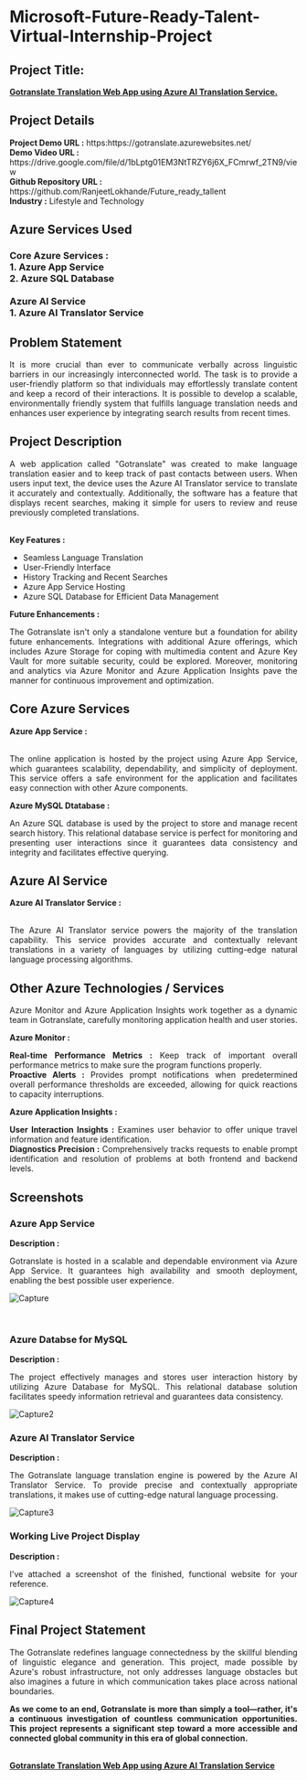 <h1>Microsoft-Future-Ready-Talent-Virtual-Internship-Project</h1>
<h2>Project Title:</h2><b><a href="https://gotranslate.azurewebsites.net/">Gotranslate Translation Web App using Azure AI Translation Service.</b></a>
<br>
<h2>Project Details</h2>
<b>Project Demo URL :</b> https:https://gotranslate.azurewebsites.net/ <br>
<b>Demo Video URL :</b> https://drive.google.com/file/d/1bLptg01EM3NtTRZY6j6X_FCmrwf_2TN9/view <br>
<b>Github Repository URL :</b> https://github.com/RanjeetLokhande/Future_ready_tallent <br>
<b>Industry :</b> Lifestyle and Technology<br>
<h2>Azure Services Used</h2>
<h3>
Core Azure Services : <br>
1. Azure App Service <br>
2. Azure SQL Database <br> <br>
Azure AI Service <br>
1. Azure AI Translator Service
</h3>
<h2>Problem Statement</h2>
<p align="justify">It is more crucial than ever to communicate verbally across linguistic barriers in our increasingly interconnected world. The task is to provide a user-friendly platform so that individuals may effortlessly translate content and keep a record of their interactions. It is possible to develop a scalable, environmentally friendly system that fulfills language translation needs and enhances user experience by integrating search results from recent times.</p>
<h2>Project Description</h2>
<p align="justify">A web application called "Gotranslate" was created to make language translation easier and to keep track of past contacts between users. When users input text, the device uses the Azure AI Translator service to translate it accurately and contextually. Additionally, the software has a feature that displays recent searches, making it simple for users to review and reuse previously completed translations.</p><br>
<b>Key Features :</b>
<ul>
    <li>Seamless Language Translation</li>
    <li>User-Friendly Interface</li>
    <li>History Tracking and Recent Searches</li>
    <li>Azure App Service Hosting</li>
    <li>Azure SQL Database for Efficient Data Management</li>
</ul>
<b>Future Enhancements :</b><br>
<p align="justify">The Gotranslate isn't only a standalone venture but a foundation for ability future enhancements. Integrations with additional Azure offerings, which includes Azure Storage for coping with multimedia content and Azure Key Vault for more suitable security, could be explored. Moreover, monitoring and analytics via Azure Monitor and Azure Application Insights pave the manner for continuous improvement and optimization.</p>
<h2>Core Azure Services</h2>
<b>Azure App Service :</b><br><p align="justify"><br>The online application is hosted by the project using Azure App Service, which guarantees scalability, dependability, and simplicity of deployment. This service offers a safe environment for the application and facilitates easy connection with other Azure components.</p>

<b>Azure MySQL Dtatabase :</b><br><p align="justify">An Azure SQL database is used by the project to store and manage recent search history. This relational database service is perfect for monitoring and presenting user interactions since it guarantees data consistency and integrity and facilitates effective querying.</p>
<h2>Azure AI Service</h2>
<b>Azure AI Translator Service :</b><br><br><p align="justify">The Azure AI Translator service powers the majority of the translation capability. This service provides accurate and contextually relevant translations in a variety of languages by utilizing cutting-edge natural language processing algorithms.</p>
<h2>Other Azure Technologies / Services</h2>
<p align="justify">Azure Monitor and Azure Application Insights work together as a dynamic team in Gotranslate, carefully monitoring application health and user stories.</p>

<b>Azure Monitor :</b><p align="justify"><b>Real-time Performance Metrics :</b> Keep track of important overall performance metrics to make sure the program functions properly.<br>
<b>Proactive Alerts :</b> Provides prompt notifications when predetermined overall performance thresholds are exceeded, allowing for quick reactions to capacity interruptions.</p>
<b>Azure Application Insights :</b><p align="justify">
<b>User Interaction Insights :</b> Examines user behavior to offer unique travel information and feature identification.<br>
<b>Diagnostics Precision :</b> Comprehensively tracks requests to enable prompt identification and resolution of problems at both frontend and backend levels.

<h2>Screenshots</h2>
<h3>Azure App Service</h3>
<b>Description :</b><p align="justify">Gotranslate is hosted in a scalable and dependable environment via Azure App Service. It guarantees high availability and smooth deployment, enabling the best possible user experience.</p>

![Capture](https://github.com/RanjeetLokhande/Future_ready_tallent/assets/104196701/be114273-eacc-4a6c-9dc4-d4abfdd344d6)

<br>
<h3>Azure Databse for MySQL</h3>
<b>Description :</b><p align="justify"> The project effectively manages and stores user interaction history by utilizing Azure Database for MySQL. This relational database solution facilitates speedy information retrieval and guarantees data consistency.</p>

![Capture2](https://github.com/RanjeetLokhande/Future_ready_tallent/assets/104196701/c74a2aff-55a7-44c3-82a5-2dc8808c67c6)

<h3>Azure AI Translator Service</h3>
<b>Description :</b><p align="justify">The Gotranslate language translation engine is powered by the Azure AI Translator Service. To provide precise and contextually appropriate translations, it makes use of cutting-edge natural language processing.</p>

![Capture3](https://github.com/RanjeetLokhande/Future_ready_tallent/assets/104196701/bfbc5dd8-6475-43bd-a828-e3ed533654a4)

<h3>Working Live Project Display</h3>
<b>Description :</b><p align="justify">I've attached a screenshot of the finished, functional website for your reference.</p>

![Capture4](https://github.com/RanjeetLokhande/Future_ready_tallent/assets/104196701/c821f9d1-b2c8-41b3-8668-95df44150d0f)



<h2>Final Project Statement</h2>
<p align="justify">
The Gotranslate redefines language connectedness by the skillful blending of linguistic elegance and generation. This project, made possible by Azure's robust infrastructure, not only addresses language obstacles but also imagines a future in which communication takes place across national boundaries.</p>
<p align="justify">
<b>As we come to an end, Gotranslate is more than simply a tool—rather, it's a continuous investigation of countless communication opportunities. This project represents a significant step toward a more accessible and connected global community in this era of global connection.</b>
</p> <br>
</h2><b><a href="https://gotranslate.azurewebsites.net/">Gotranslate Translation Web App using Azure AI Translation Service</b></a>
